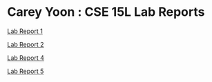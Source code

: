 # Carey Yoon : CSE 15L Lab Reports

[Lab Report 1](Tutorial.md)

[Lab Report 2](Week4.md)

[Lab Report 4](LabReport4.md)

[Lab Report 5](LabReport5.md)
